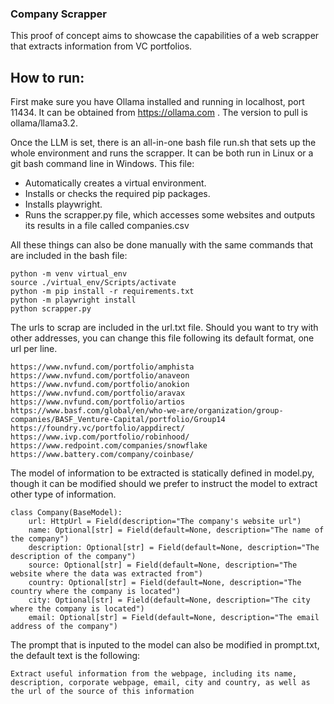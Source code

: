 ### Company Scrapper

This proof of concept aims to showcase the capabilities of a web scrapper that extracts information from VC portfolios.

## How to run:

First make sure you have Ollama installed and running in localhost, port 11434. It can be obtained from https://ollama.com . The version to pull is ollama/llama3.2.

Once the LLM is set, there is an all-in-one bash file run.sh that sets up the whole environment and runs the scrapper. It can be both run in Linux or a git bash command line in Windows.
This file:
  - Automatically creates a virtual environment.
  - Installs or checks the required pip packages.
  - Installs playwright.
  - Runs the scrapper.py file, which accesses some websites and outputs its results in a file called companies.csv
 
All these things can also be done manually with the same commands that are included in the bash file:

```
python -m venv virtual_env
source ./virtual_env/Scripts/activate
python -m pip install -r requirements.txt
python -m playwright install
python scrapper.py
```

The urls to scrap are included in the url.txt file. Should you want to try with other addresses, you can change this file following its default format, one url per line.

```
https://www.nvfund.com/portfolio/amphista
https://www.nvfund.com/portfolio/anaveon
https://www.nvfund.com/portfolio/anokion
https://www.nvfund.com/portfolio/aravax
https://www.nvfund.com/portfolio/artios
https://www.basf.com/global/en/who-we-are/organization/group-companies/BASF_Venture-Capital/portfolio/Group14
https://foundry.vc/portfolio/appdirect/
https://www.ivp.com/portfolio/robinhood/
https://www.redpoint.com/companies/snowflake
https://www.battery.com/company/coinbase/
```

The model of information to be extracted is statically defined in model.py, though it can be modified should we prefer to instruct the model to extract other type of information.

```
class Company(BaseModel):
    url: HttpUrl = Field(description="The company's website url")
    name: Optional[str] = Field(default=None, description="The name of the company")
    description: Optional[str] = Field(default=None, description="The description of the company")
    source: Optional[str] = Field(default=None, description="The website where the data was extracted from")
    country: Optional[str] = Field(default=None, description="The country where the company is located")
    city: Optional[str] = Field(default=None, description="The city where the company is located")
    email: Optional[str] = Field(default=None, description="The email address of the company")
```

The prompt that is inputed to the model can also be modified in prompt.txt, the default text is the following:

```
Extract useful information from the webpage, including its name, description, corporate webpage, email, city and country, as well as the url of the source of this information
```
